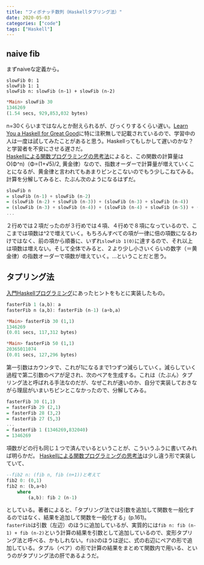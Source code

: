 ```yaml
---
title: "フィボナッチ数列（Haskellタプリング法）"
date: 2020-05-03
categories: ["code"]
tags: ["Haskell"]
---
```

## naive fib
まずnaiveな定義から。

```
slowFib 0: 1
slowFib 1: 1
slowFib n: slowFib (n-1) + slowFib (n-2)
```

```hs
*Main> slowFib 30
1346269
(1.54 secs, 929,853,032 bytes)
```

n=30くらいまではなんとか耐えられるが、びっくりするくらい遅い。[Learn You a Haskell for Great Good](https://www.amazon.co.jp/dp/B004VB3V0K/)に特に注釈無しで記載されているので、学習中の人は一度は試してみたことがあると思う。Haskellってもしかして遅いのかな？ と学習者を不安にさせる遅さだ。  
[Haskellによる関数プログラミングの思考法](https://www.amazon.co.jp/dp/4048930532/)によると、この関数の計算量はO(Φ^n)（Φ=(1+√5)/2, 黄金律）なので、指数オーダーで計算量が増えていくことになるが、黄金律と言われてもあまりピンとこないのでもう少しこねてみる。  
計算を分解してみると、たぶん次のようになるはずだ。

```hs
slowFib n
= slowFib (n-1) + slowFib (n-2)
= (slowFib (n-2) + slowFib (n-3)) + (slowFib (n-3) + slowFib (n-4))
= (slowFib (n-3) + slowFib (n-4)) + (slowFib (n-4) + slowFib (n-5)) + (slowFib (n-4) + slowFib (n-5)) + (slowFib (n-5) + slowFib (n-6))
...
```

２行めでは２項だったのが３行めでは４項、４行めで８項になっているので、ここまでは項数は^2で増えていく。もちろんすべての項が一律に倍の項数になるわけではなく、前の項から順番に、いずれ`slowFib 1(0)`に達するので、それ以上は項数は増えない。そして全体でみると、２より少し小さいくらいの数字（＝黄金律）の指数オーダーで項数が増えていく。…ということだと思う。

## タプリング法
[入門Haskellプログラミング](https://www.amazon.co.jp/dp/B07SFCMP66/)にあったヒントをもとに実装したもの。

```hs
fasterFib 1 (a,b): a
fasterFib n (a,b): fasterFib (n-1) (a+b,a)
```

```hs
*Main> fasterFib 30 (1,1)
1346269
(0.01 secs, 117,312 bytes)

*Main> fasterFib 50 (1,1)
20365011074
(0.01 secs, 127,296 bytes)
```

第一引数はカウンタで、これが1になるまで1つずつ減らしていく。減らしていく過程で第二引数のペアが足され、次のペアを生成する。これは（たぶん）タプリング法と呼ばれる手法なのだが、なぜこれが速いのか、自分で実装しておきながら理屈がいまいちピンとこなかったので、分解してみる。

```hs
fasterFib 30 (1,1)
= fasterFib 29 (2,1)
= fasterFib 28 (3,2)
= fasterFib 27 (5,3)
...
= fasterFib 1 (1346269,832040)
= 1346269
```

項数がどの行も同じ１つで済んでいるということが、こういうふうに書いてみれば明らかだ。
[Haskellによる関数プログラミングの思考法](http://https://www.amazon.co.jp/dp/4048930532/ "Haskellによる関数プログラミングの思考法")は少し違う形で実装していて、

```hs
--fib2 n: (fib n, fib (n+1))と考えて
fib2 0: (0,1)
fib2 n: (b,a+b)
	where
		(a,b): fib 2 (n-1)
```

としている。著者によると、「タプリング法では引数を追加して関数を一般化するのではなく、結果を追加して関数を一般化する」(p.161)。  
`fasterFib`は引数（左辺）のほうに追加しているが、実質的には`fib n: fib (n-1) + fib (n-2)`という計算の結果を引数として追加しているので、変形タプリング法と呼べる、かもしれない。`fib2`のほうは逆に、式の右辺にペアの形で追加している。タプル（ペア）の形で計算の結果をまとめて関数内で用いる、というのがタプリング法の肝であるようだ。